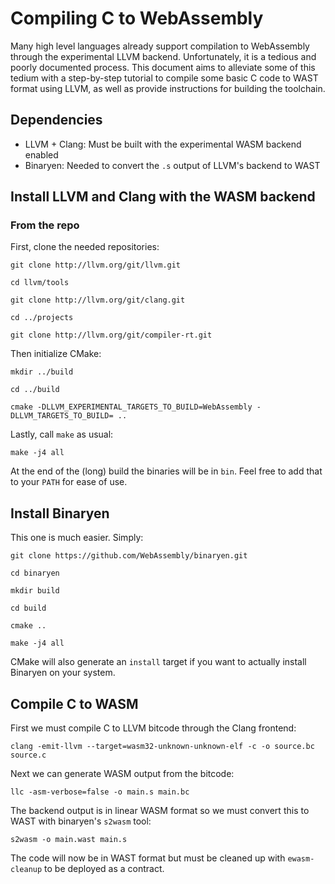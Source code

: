 # Compiling C to WebAssembly
Many high level languages already support compilation to WebAssembly
through the experimental LLVM backend. Unfortunately, it is a tedious
and poorly documented process. This document aims to alleviate some
of this tedium with a step-by-step tutorial to compile some basic C
code to WAST format using LLVM, as well as provide instructions for building
the toolchain.

## Dependencies
- LLVM + Clang: Must be built with the experimental WASM backend enabled
- Binaryen: Needed to convert the `.s` output of LLVM's backend to WAST

## Install LLVM and Clang with the WASM backend

### From the repo
First, clone the needed repositories:  

`git clone http://llvm.org/git/llvm.git`

`cd llvm/tools`

`git clone http://llvm.org/git/clang.git`

`cd ../projects`

`git clone http://llvm.org/git/compiler-rt.git`

Then initialize CMake:  

`mkdir ../build`

`cd ../build`

`cmake -DLLVM_EXPERIMENTAL_TARGETS_TO_BUILD=WebAssembly -DLLVM_TARGETS_TO_BUILD= ..`

Lastly, call `make` as usual:  

`make -j4 all`  

At the end of the (long) build the binaries will be in `bin`. Feel free to add that to your `PATH` for ease of use.

## Install Binaryen
This one is much easier. Simply:

`git clone https://github.com/WebAssembly/binaryen.git`

`cd binaryen` 

`mkdir build`

`cd build`  

`cmake ..` 

`make -j4 all`  

CMake will also generate an `install` target if you want to actually install Binaryen on your system.

## Compile C to WASM
First we must compile C to LLVM bitcode through the Clang frontend:  

`clang -emit-llvm --target=wasm32-unknown-unknown-elf -c -o source.bc source.c`  

Next we can generate WASM output from the bitcode:  

`llc -asm-verbose=false -o main.s main.bc`  

The backend output is in linear WASM format so we must convert this to WAST with binaryen's `s2wasm` tool:  

`s2wasm -o main.wast main.s`  

The code will now be in WAST format but must be cleaned up with `ewasm-cleanup` to be deployed as a contract.  
